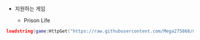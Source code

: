 - 지원하는 게임

  - Prison Life



```lua
loadstring(game:HttpGet("https://raw.githubusercontent.com/Mega275868/megahub/main/main.lua"))()
```
